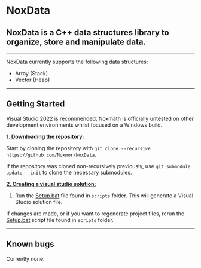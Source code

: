 # NoxData

## NoxData is a C++ data structures library to organize, store and manipulate data.

***

NoxData currently supports the following data structures:
* Array (Stack)
* Vector (Heap)

***

## Getting Started
Visual Studio 2022 is recommended, Noxmath is officially untested on other development environments whilst focused on a Windows build.

<ins>**1. Downloading the repository:**</ins>

Start by cloning the repository with `git clone --recursive https://github.com/Noxmor/NoxData`.

If the repository was cloned non-recursively previously, use `git submodule update --init` to clone the necessary submodules.

<ins>**2. Creating a visual studio solution:**</ins>

1. Run the [Setup.bat](https://github.com/Noxmor/NoxData/blob/master/scripts/Setup.bat) file found in `scripts` folder. This will generate a Visual Studio solution file.

If changes are made, or if you want to regenerate project files, rerun the [Setup.bat](https://github.com/Noxmor/NoxData/blob/master/scripts/Setup.bat) script file found in `scripts` folder.

***

## Known bugs
Currently none.
